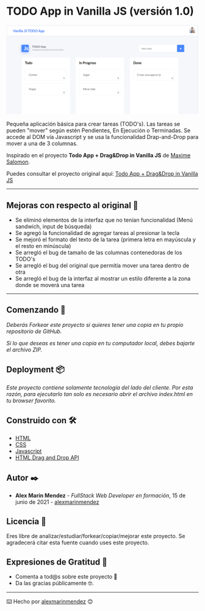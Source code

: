 # TODO App in Vanilla JS (versión 1.0)

![Project's Screenshot](https://raw.githubusercontent.com/alexmarinmendez/js-basics-todo-drag-drop/main/js-basics-todo-drag-drop-screen.png)

Pequeña aplicación básica para crear tareas (TODO's). Las tareas se pueden "mover" según estén Pendientes, En Ejecución o Terminadas. Se accede al DOM vía Javascript y se usa la funcionalidad Drap-and-Drop para mover a una de 3 columnas.

Inspirado en el proyecto **Todo App + Drag&Drop in Vanilla JS** de [Maxime Salomon](https://github.com/maximesalomon).

Puedes consultar el proyecto original aquí: [Todo App + Drag&Drop in Vanilla JS](https://github.com/maximesalomon/lambda-todo-ah/tree/after-hours)


---
## Mejoras con respecto al original 🎯

* Se eliminó elementos de la interfaz que no tenían funcionalidad (Menú sandwich, input de búsqueda)
* Se agregó la funcionalidad de agregar tareas al presionar la tecla <ENTER>
* Se mejoró el formato del texto de la tarea (primera letra en mayúscula y el resto en minúscula)
* Se arregló el bug de tamaño de las columnas contenedoras de los TODO's
* Se arregló el bug del original que permitía mover una tarea dentro de otra
* Se arregló el bug de la interfaz al mostrar un estilo diferente a la zona donde se moverá una tarea



---
## Comenzando 🚀

_Deberás Forkear este proyecto si quieres tener una copia en tu propio repositorio de GitHub._

_Si lo que deseas es tener una copia en tu computador local, debes bajarte el archivo ZIP._



## Deployment 📦

_Este proyecto contiene solamente tecnología del lado del cliente. Por esta razón, para ejecutarlo tan solo es necesario abrir el archivo index.html en tu browser favorito._

## Construido con 🛠️

* [HTML](https://developer.mozilla.org/es/docs/Web/HTML)
* [CSS](https://developer.mozilla.org/es/docs/Web/CSS)
* [Javascript](https://developer.mozilla.org/es/docs/Web/JavaScript)
* [HTML Drag and Drop API](https://developer.mozilla.org/en-US/docs/Web/API/HTML_Drag_and_Drop_API)

## Autor ✒️

* **Alex Marin Mendez** - *FullStack Web Developer en formación*, 15 de junio de 2021 - [alexmarinmendez](https://github.com/alexmarinmendez)

## Licencia 📄

Eres libre de analizar/estudiar/forkear/copiar/mejorar este proyecto. Se agradecerá citar esta fuente cuando uses este proyecto.

## Expresiones de Gratitud 🎁

* Comenta a tod@s sobre este proyecto 📢
* Da las gracias públicamente 🤓.



---
⌨️ Hecho por [alexmarinmendez](https://github.com/alexmarinmendez) 😊
